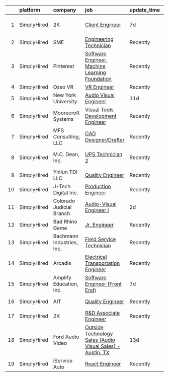 

|    | platform    | company                   | job                                                                                                                                                                    | update_time   | location                  |
|---:|:------------|:--------------------------|:-----------------------------------------------------------------------------------------------------------------------------------------------------------------------|:--------------|:--------------------------|
|  1 | SimplyHired | 2K                        | [Client Engineer](https://www.simplyhired.com/job/cZQPejets_NczKFD1bJGQfuiF30IOqtKPMA8Q71l0bbINwIaMD4i5w?q=visual+engineer)                                            | 7d            | Novato, CA +1 location    |
|  2 | SimplyHired | SME                       | [Engineering Technician](https://www.simplyhired.com/job/2AiDl4JXk9VVAQRIIA3I4I7UKgaLzGXcagE2dFMimqQZ-ub1MnoSsw?q=visual+engineer)                                     | Recently      | Plymouth, MI              |
|  3 | SimplyHired | Pinterest                 | [Software Engineer, Machine Learning Foundation](https://www.simplyhired.com/job/-er4LmsEOyh0la86mNQ-iNIwSqSCgdl37lQG9R7N3qjaTbrG4aQ3tA?q=visual+engineer)             | Recently      | San Francisco, CA         |
|  4 | SimplyHired | Osso VR                   | [VR Engineer](https://www.simplyhired.com/job/vtxxBvty3-r8ag3qS2FWc7B13swdZQFjat9B6xYYmkfNVAo0i0csqg?q=visual+engineer)                                                | Recently      | Remote                    |
|  5 | SimplyHired | New York University       | [Audio Visual Engineer](https://www.simplyhired.com/job/OmfQhJxlRTP7ns48P25-O0EpjeimdC4p8yxB7emCcZ-MGAULTwUlig?q=visual+engineer)                                      | 11d           | New York, NY              |
|  6 | SimplyHired | Moorecroft Systems        | [Visual Tools Development Engineer](https://www.simplyhired.com/job/r7dF0i8GkmIbk8YargSJhR7PWufY4SYzMAtpN78Nc5uIQ1aSM_OJDQ?q=visual+engineer)                          | Recently      | Remote                    |
|  7 | SimplyHired | MFS Consulting, LLC       | [CAD Designer/Drafter](https://www.simplyhired.com/job/sHW8Zi0GPqz5f3YNsvo6zjxuPlEoDGTAovxfw3-5a9stv3LJvNdLqw?q=visual+engineer)                                       | Recently      | San Juan, PR              |
|  8 | SimplyHired | M.C. Dean, Inc.           | [UPS Technician 2](https://www.simplyhired.com/job/jmSBsaQ3Jvxs4llK2eCQuud1me6ZlIgpnsFb4gES_b4Fl6NG5z_k_A?q=visual+engineer)                                           | Recently      | Boydton, VA +12 locations |
|  9 | SimplyHired | Yinlun TDI LLC            | [Quality Engineer](https://www.simplyhired.com/job/QSDOTqonlPSP8a911-9JJ065GTyAP3vtvUnQKREvFmhOaq2afCGZvA?q=visual+engineer)                                           | Recently      | Peoria, IL                |
| 10 | SimplyHired | J-Tech Digital Inc.       | [Production Engineer](https://www.simplyhired.com/job/suiCux2etopgHREfHoa_7jzNpokX3Zfyl6rryChoehM_MKTxqzx98Q?q=visual+engineer)                                        | Recently      | Sugar Land, TX            |
| 11 | SimplyHired | Colorado Judicial Branch  | [Audio-Visual Engineer I](https://www.simplyhired.com/job/SCTr1uBpE1xnNFP4i_6qWYwWH5FevsLp6W961hCVO_tnRvabbUvOxQ?q=visual+engineer)                                    | 2d            | Greeley, CO               |
| 12 | SimplyHired | Bad Rhino Game            | [Jr. Engineer](https://www.simplyhired.com/job/ZqbhgwE955sTYP7hgYWABOr3SZ1uEM2M8UFAlbR06gWoQu34FnqJZA?q=visual+engineer)                                               | Recently      | Remote                    |
| 13 | SimplyHired | Bachmann Industries, Inc. | [Field Service Technician](https://www.simplyhired.com/job/e7F7uA3PjEg9VKgrBLbdlTdOi7DuAxFexcV0j_5A-BejG00UC2OBHQ?q=visual+engineer)                                   | Recently      | New Gloucester, ME        |
| 14 | SimplyHired | Arcadis                   | [Electrical Transportation Engineer](https://www.simplyhired.com/job/S_d1Z81H6oNIum-1atZICxlAtj-ITdJfTvfY18WPb5KiLe2dWyIqwg?q=visual+engineer)                         | Recently      | Atlanta, GA               |
| 15 | SimplyHired | Amplify Education, Inc.   | [Software Engineer (Front End)](https://www.simplyhired.com/job/EaIzlRz2GMX4x3Y7SnM9jQU_AQTx213ganUvjjE63gSdDI9MWDAbzA?q=visual+engineer)                              | 7d            | Remote                    |
| 16 | SimplyHired | AIT                       | [Quality Engineer](https://www.simplyhired.com/job/Lya-UB00htg9QKfI66swDEC2xTRyOkzussRqQ9uJowjVpHWhGQHBJg?q=visual+engineer)                                           | Recently      | Palmdale, CA              |
| 17 | SimplyHired | 2K                        | [R&D Associate Engineer](https://www.simplyhired.com/job/waZryeWZSrAARq8RUsVk4lOGMrGtDe3-QWDYG6R2lVZiyk9RZYRJtw?q=visual+engineer)                                     | Recently      | Boise, ID                 |
| 18 | SimplyHired | Ford Audio Video          | [Outside Technology Sales (Audio Visual Sales) - Austin, TX](https://www.simplyhired.com/job/ZssYcmnwEE3Q5DWRdnWZxPVUBvSc6b8eonYlQwz3XGLmc-Q14IF5Bg?q=visual+engineer) | 13d           | Austin, TX                |
| 19 | SimplyHired | iService Auto             | [React Engineer](https://www.simplyhired.com/job/s6RlpERBTgVCsofp6uSw1sqWd5Ru03OP-khADowxb3lHusVqYiyZXQ?q=visual+engineer)                                             | Recently      | Remote                    |